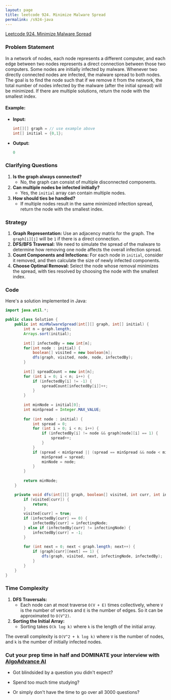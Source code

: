 ```yaml
---
layout: page
title: leetcode 924. Minimize Malware Spread
permalink: /s924-java
---
```

[Leetcode 924. Minimize Malware Spread](https://algoadvance.github.io/algoadvance/l924)
### Problem Statement
In a network of nodes, each node represents a different computer, and each edge between two nodes represents a direct connection between those two computers. Some nodes are initially infected by malware. Whenever two directly connected nodes are infected, the malware spread to both nodes. The goal is to find the node such that if we remove it from the network, the total number of nodes infected by the malware (after the initial spread) will be minimized. If there are multiple solutions, return the node with the smallest index.

#### Example:
- **Input:**
  ```java
  int[][] graph = // use example above
  int[] initial = {0,1};
  ```
- **Output:**
  ```java
  0
  ```

### Clarifying Questions
1. **Is the graph always connected?**
   - No, the graph can consist of multiple disconnected components.
2. **Can multiple nodes be infected initially?**
   - Yes, the `initial` array can contain multiple nodes.
3. **How should ties be handled?**
   - If multiple nodes result in the same minimized infection spread, return the node with the smallest index.

### Strategy
1. **Graph Representation:** Use an adjacency matrix for the graph. The `graph[i][j]` will be `1` if there is a direct connection.
2. **DFS/BFS Traversal:** We need to simulate the spread of the malware to determine how removing one node affects the overall infection spread.
3. **Count Components and Infections:** For each node in `initial`, consider it removed, and then calculate the size of newly infected components.
4. **Choose Optimal Removal:** Select the node whose removal minimizes the spread, with ties resolved by choosing the node with the smallest index.

### Code
Here's a solution implemented in Java:

```java
import java.util.*;

public class Solution {
    public int minMalwareSpread(int[][] graph, int[] initial) {
        int n = graph.length;
        Arrays.sort(initial);
        
        int[] infectedBy = new int[n];
        for(int node : initial) {
            boolean[] visited = new boolean[n];
            dfs(graph, visited, node, node, infectedBy);
        }
        
        int[] spreadCount = new int[n];
        for (int i = 0; i < n; i++) {
            if (infectedBy[i] != -1) {
                spreadCount[infectedBy[i]]++;
            }
        }
        
        int minNode = initial[0];
        int minSpread = Integer.MAX_VALUE;
        
        for (int node : initial) {
            int spread = 0;
            for (int i = 0; i < n; i++) {
                if (infectedBy[i] != node && graph[node][i] == 1) {
                    spread++;
                }
            }
            if (spread < minSpread || (spread == minSpread && node < minNode)) {
                minSpread = spread;
                minNode = node;
            }
        }
        
        return minNode;
    }

    private void dfs(int[][] graph, boolean[] visited, int curr, int infectingNode, int[] infectedBy) {
        if (visited[curr]) {
            return;
        }
        visited[curr] = true;
        if (infectedBy[curr] == 0) {
            infectedBy[curr] = infectingNode;
        } else if (infectedBy[curr] != infectingNode) {
            infectedBy[curr] = -1;
        }
        
        for (int next = 0; next < graph.length; next++) {
            if (graph[curr][next] == 1) {
                dfs(graph, visited, next, infectingNode, infectedBy);
            }
        }
    }
}
```

### Time Complexity
1. **DFS Traversals:** 
   - Each node can at most traverse `O(V + E)` times collectively, where `V` is the number of vertices and `E` is the number of edges. So it can be approximated to `O(V^2)`.
2. **Sorting the Initial Array:** 
   - Sorting takes `O(k log k)` where `k` is the length of the initial array.
   
The overall complexity is `O(V^2 + k log k)` where `V` is the number of nodes, and `k` is the number of initially infected nodes.


### Cut your prep time in half and DOMINATE your interview with [AlgoAdvance AI](https://algoAdvance.com)

- Got blindsided by a question you didn't expect?

- Spend too much time studying?

- Or simply don't have the time to go over all 3000 questions?


